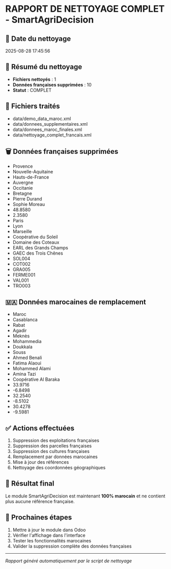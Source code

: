 # RAPPORT DE NETTOYAGE COMPLET - SmartAgriDecision

## 📅 Date du nettoyage
2025-08-28 17:45:56

## 🧹 Résumé du nettoyage
- **Fichiers nettoyés** : 1
- **Données françaises supprimées** : 10
- **Statut** : COMPLET

## 📁 Fichiers traités
- data/demo_data_maroc.xml
- data/donnees_supplementaires.xml
- data/donnees_maroc_finales.xml
- data/nettoyage_complet_francais.xml

## 🗑️ Données françaises supprimées
- Provence
- Nouvelle-Aquitaine
- Hauts-de-France
- Auvergne
- Occitanie
- Bretagne
- Pierre Durand
- Sophie Moreau
- 48.8580
- 2.3580
- Paris
- Lyon
- Marseille
- Coopérative du Soleil
- Domaine des Coteaux
- EARL des Grands Champs
- GAEC des Trois Chênes
- SOL004
- COT002
- GRA005
- FERME001
- VAL001
- TRO003

## 🇲🇦 Données marocaines de remplacement
- Maroc
- Casablanca
- Rabat
- Agadir
- Meknès
- Mohammedia
- Doukkala
- Souss
- Ahmed Benali
- Fatima Alaoui
- Mohammed Alami
- Amina Tazi
- Coopérative Al Baraka
- 33.9716
- -6.8498
- 32.2540
- -8.5102
- 30.4278
- -9.5981

## ✅ Actions effectuées
1. Suppression des exploitations françaises
2. Suppression des parcelles françaises
3. Suppression des cultures françaises
4. Remplacement par données marocaines
5. Mise à jour des références
6. Nettoyage des coordonnées géographiques

## 🎯 Résultat final
Le module SmartAgriDecision est maintenant **100% marocain** et ne contient plus aucune référence française.

## 🔧 Prochaines étapes
1. Mettre à jour le module dans Odoo
2. Vérifier l'affichage dans l'interface
3. Tester les fonctionnalités marocaines
4. Valider la suppression complète des données françaises

---
*Rapport généré automatiquement par le script de nettoyage*
